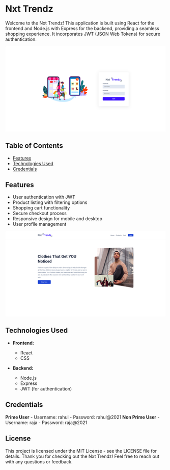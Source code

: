 # Nxt Trendz

Welcome to the Nxt Trendz! This application is built using React for the frontend and Node.js with Express for the backend, providing a seamless shopping experience. It incorporates JWT (JSON Web Tokens) for secure authentication.

![Nxt Trendz Screenshot1](https://github.com/Dhanush-777x/nxtTrendz/blob/main/public/img/nxtTrendz-1.png)


## Table of Contents

- [Features](#features)
- [Technologies Used](#technologies-used)
- [Credentials](#credentials)

## Features

- User authentication with JWT
- Product listing with filtering options
- Shopping cart functionality
- Secure checkout process
- Responsive design for mobile and desktop
- User profile management


![Nxt Trendz Screenshot - 2](https://github.com/Dhanush-777x/nxtTrendz/blob/main/public/img/nxtTrendz-2.png)

## Technologies Used

- **Frontend:**
  - React
  - CSS

- **Backend:**
  - Node.js
  - Express
  - JWT (for authentication)
 
## Credentials
  **Prime User**
    - Username: rahul
    - Password: rahul@2021
  **Non Prime User**
    - Username: raja
    - Password: raja@2021
 
## License
This project is licensed under the MIT License - see the LICENSE file for details. Thank you for checking out the Nxt Trendz! Feel free to reach out with any questions or feedback.
